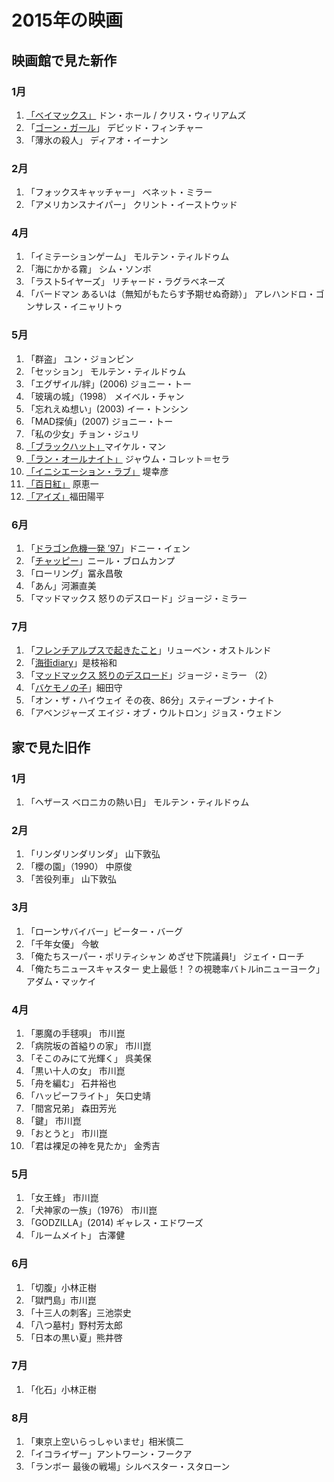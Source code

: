# 2015年の映画

## 映画館で見た新作

### 1月

1. [「ベイマックス」](http://dump.isbsh.asia/post/107705563243) ドン・ホール / クリス・ウィリアムズ
2. 「[ゴーン・ガール](http://dump.isbsh.asia/post/108650563263)」 デビッド・フィンチャー
3. 「薄氷の殺人」 ディアオ・イーナン

### 2月

1. 「フォックスキャッチャー」 ベネット・ミラー
2. 「アメリカンスナイパー」 クリント・イーストウッド

### 4月

1. 「イミテーションゲーム」 モルテン・ティルドゥム
2. 「海にかかる霧」 シム・ソンボ
3. 「ラスト5イヤーズ」 リチャード・ラグラベネーズ
4. 「バードマン あるいは（無知がもたらす予期せぬ奇跡）」 アレハンドロ・ゴンサレス・イニャリトゥ

### 5月

1. 「群盗」 ユン・ジョンビン
2. 「セッション」 モルテン・ティルドゥム
3. 「エグザイル/絆」(2006) ジョニー・トー
4. 「玻璃の城」（1998） メイベル・チャン
5. 「忘れえぬ想い」(2003) イー・トンシン
6. 「MAD探偵」(2007) ジョニー・トー
7. 「私の少女」チョン・ジュリ
8. [「ブラックハット」](http://dump.isbsh.asia/post/119612265728)マイケル・マン
9. [「ラン・オールナイト」](http://dump.isbsh.asia/post/119612265728) ジャウム・コレット＝セラ
10. [「イニシエーション・ラブ」](http://dump.isbsh.asia/post/119950187128) 堤幸彦
11. [「百日紅」](http://dump.isbsh.asia/post/119950187128) 原恵一
12. [「アイズ」](http://dump.isbsh.asia/post/120115841743)福田陽平

### 6月

1. 「[ドラゴン危機一発 ’97](http://dump.isbsh.asia/post/120454604158)」ドニー・イェン
2. 「[チャッピー](http://dump.isbsh.asia/post/120539969593)」ニール・ブロムカンプ
3. 「ローリング」冨永昌敬
4. 「あん」河瀨直美
5. 「マッドマックス 怒りのデスロード」ジョージ・ミラー

### 7月

1. 「[フレンチアルプスで起きたこと](http://dump.isbsh.asia/post/123264359798)」リューベン・オストルンド
2. 「[海街diary](http://dump.isbsh.asia/post/123547680138)」是枝裕和
3. 「[マッドマックス 怒りのデスロード](http://dump.isbsh.asia/post/124066215938)」ジョージ・ミラー （2）
4. 「[バケモノの子](http://dump.isbsh.asia/post/124070729298)」細田守
5. 「オン・ザ・ハイウェイ その夜、86分」スティーブン・ナイト
6. 「アベンジャーズ エイジ・オブ・ウルトロン」ジョス・ウェドン





## 家で見た旧作

### 1月

1. 「ヘザース ベロニカの熱い日」 モルテン・ティルドゥム

### 2月

1. 「リンダリンダリンダ」 山下敦弘
2. 「櫻の園」（1990） 中原俊 
3. 「苦役列車」 山下敦弘

### 3月

1. 「ローンサバイバー」ピーター・バーグ
2. 「千年女優」 今敏
3. 「俺たちスーパー・ポリティシャン めざせ下院議員!」 ジェイ・ローチ
4. 「俺たちニュースキャスター 史上最低！？の視聴率バトルinニューヨーク」 アダム・マッケイ

### 4月

1. 「悪魔の手毬唄」 市川崑
2. 「病院坂の首縊りの家」 市川崑
3. 「そこのみにて光輝く」 呉美保
4. 「黒い十人の女」 市川崑
5. 「舟を編む」 石井裕也
6. 「ハッピーフライト」 矢口史靖
7. 「間宮兄弟」 森田芳光
8. 「鍵」 市川崑
9. 「おとうと」 市川崑
10. 「君は裸足の神を見たか」 金秀吉

### 5月

1. 「女王蜂」 市川崑
2. 「犬神家の一族」（1976） 市川崑
3. 「GODZILLA」(2014) ギャレス・エドワーズ
4. 「ルームメイト」 古澤健

### 6月

1. 「切腹」小林正樹
2. 「獄門島」市川崑
3. 「十三人の刺客」三池崇史
4. 「八つ墓村」野村芳太郎
5. 「日本の黒い夏」熊井啓

### 7月

1. 「化石」小林正樹

### 8月

1. 「東京上空いらっしゃいませ」相米慎二
2. 「イコライザー」アントワーン・フークア
3. 「ランボー 最後の戦場」シルベスター・スタローン